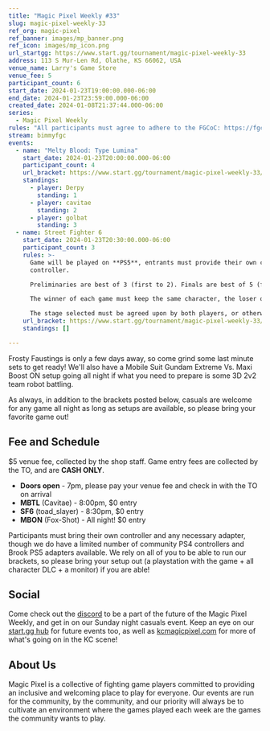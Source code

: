 ```yaml
---
title: "Magic Pixel Weekly #33"
slug: magic-pixel-weekly-33
ref_org: magic-pixel
ref_banner: images/mp_banner.png
ref_icon: images/mp_icon.png
url_startgg: https://www.start.gg/tournament/magic-pixel-weekly-33
address: 113 S Mur-Len Rd, Olathe, KS 66062, USA
venue_name: Larry's Game Store
venue_fee: 5
participant_count: 6
start_date: 2024-01-23T19:00:00.000-06:00
end_date: 2024-01-23T23:59:00.000-06:00
created_date: 2024-01-08T21:37:44.000-06:00
series:
  - Magic Pixel Weekly
rules: "All participants must agree to adhere to the FGCoC: https://fgcoc.com/"
stream: bimmyfgc
events:
  - name: "Melty Blood: Type Lumina"
    start_date: 2024-01-23T20:00:00.000-06:00
    participant_count: 4
    url_bracket: https://www.start.gg/tournament/magic-pixel-weekly-33/events/melty-blood-type-lumina/brackets/1550945/2329299
    standings:
      - player: Derpy
        standing: 1
      - player: cavitae
        standing: 2
      - player: golbat
        standing: 3
  - name: Street Fighter 6
    start_date: 2024-01-23T20:30:00.000-06:00
    participant_count: 3
    rules: >-
      Game will be played on **PS5**, entrants must provide their own compatible
      controller.  

      Preliminaries are best of 3 (first to 2). Finals are best of 5 (first to 3).  

      The winner of each game must keep the same character, the loser of that game may switch characters.  

      The stage selected must be agreed upon by both players, or otherwise selected at random.
    url_bracket: https://www.start.gg/tournament/magic-pixel-weekly-33/events/street-fighter-6/brackets/1550944/2329298
    standings: []

---
```


Frosty Faustings is only a few days away, so come grind some last minute sets to get ready! We'll also have a Mobile Suit Gundam Extreme Vs. Maxi Boost ON setup going all night if what you need to prepare is some 3D 2v2 team robot battling. 

As always, in addition to the brackets posted below, casuals are welcome for any game all night as long as setups are available, so please bring your favorite game out! 

## Fee and Schedule
$5 venue fee, collected by the shop staff. Game entry fees are collected by the TO, and are **CASH ONLY**. 

- **Doors open** - 7pm, please pay your venue fee and check in with the TO on arrival
- **MBTL** (Cavitae) - 8:00pm, $0 entry
- **SF6** (toad_slayer) - 8:30pm, $0 entry
- **MBON** (Fox-Shot) - All night! $0 entry

Participants must bring their own controller and any necessary adapter, though we do have a limited number of community PS4 controllers and Brook PS5 adapters available. We rely on all of you to be able to run our brackets, so please bring your setup out (a playstation with the game + all character DLC + a monitor) if you are able!  

## Social
Come check out the [discord](https://discord.gg/jkmn6CVrrQ) to be a part of the future of the Magic Pixel Weekly, and get in on our Sunday night casuals event. Keep an eye on our [start.gg hub](https://www.start.gg/hub/magic-pixel) for future events too, as well as [kcmagicpixel.com](https://kcmagicpixel.com) for more of what's going on in the KC scene!

## About Us

Magic Pixel is a collective of fighting game players committed to providing an inclusive and welcoming place to play for everyone. Our events are run for the community, by the community, and our priority will always be to cultivate an environment where the games played each week are the games the community wants to play.
  